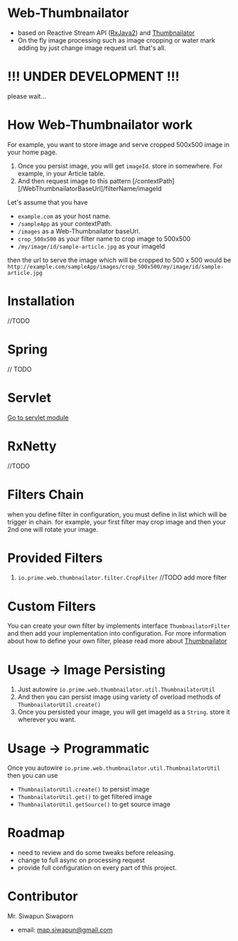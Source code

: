# Web-Thumbnailator
- based on Reactive Stream API ([RxJava2](https://github.com/ReactiveX/RxJava)) and [Thumbnailator](https://github.com/coobird/thumbnailator)
- On the fly image processing such as image cropping or water mark adding by just change image request url. that's all.

# !!! UNDER DEVELOPMENT !!!
please wait...

# How Web-Thumbnailator work
For example, you want to store image and serve cropped 500x500 image in your home page.

1. Once you persist image, you will get `imageId`. store in somewhere. For example, in your Article table. 
2. And then request image to this pattern [/contextPath][/WebThumbnailatorBaseUrl]/filterName/imageId

Let's assume that you have
- `example.com` as your host name.
- `/sampleApp` as your contextPath.
- `/images` as a Web-Thumbnailator baseUrl.
- `crop_500x500` as your filter name to crop image to 500x500
- `/my/image/id/sample-article.jpg` as your imageId

then the url to serve the image which will be cropped to 500 x 500 would be `http://example.com/sampleApp/images/crop_500x500/my/image/id/sample-article.jpg`

# Installation
//TODO

# Spring
// TODO
	
# Servlet
[Go to servlet module](servlet)

# RxNetty
//TODO

# Filters Chain
when you define filter in configuration, you must define in list which will be trigger in chain. for example, your first filter may crop image and then your 2nd one will rotate your image.

# Provided Filters
1. `io.prime.web.thumbnailator.filter.CropFilter` 
//TODO add more filter

# Custom Filters
You can create your own filter by implements interface `ThumbnailatorFilter` and then add your implementation into configuration.
For more information about how to define your own filter, please read more about [Thumbnailator](https://github.com/coobird/thumbnailator)

# Usage -> Image Persisting		
1. Just autowire `io.prime.web.thumbnailator.util.ThumbnailatorUtil`
2. And then you can persist image using variety of overload methods of `ThumbnailatorUtil.create()` 
3. Once you persisted your image, you will get imageId as a `String`. store it wherever you want.

# Usage -> Programmatic
Once you autowire `io.prime.web.thumbnailator.util.ThumbnailatorUtil` then you can use
- `ThumbnailatorUtil.create()` to persist image
- `ThumbnailatorUtil.get()` to get filtered image
- `ThumbnailatorUtil.getSource()` to get source image

# Roadmap
- need to review and do some tweaks before releasing.
- change to full async on processing request
- provide full configuration on every part of this project.

# Contributor
Mr. Siwapun Siwaporn
- email: map.siwapun@gmail.com

